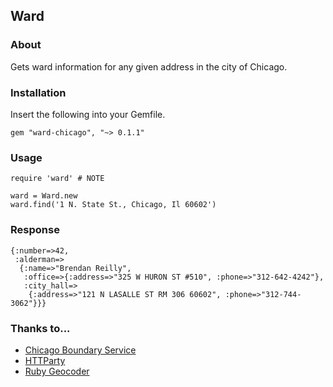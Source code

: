 ## Ward

### About

Gets ward information for any given address in the city of Chicago.

### Installation

Insert the following into your Gemfile.

    gem "ward-chicago", "~> 0.1.1"

### Usage

    require 'ward' # NOTE

    ward = Ward.new
    ward.find('1 N. State St., Chicago, Il 60602')
    
### Response

    {:number=>42,
     :alderman=>
      {:name=>"Brendan Reilly",
       :office=>{:address=>"325 W HURON ST #510", :phone=>"312-642-4242"},
       :city_hall=>
        {:address=>"121 N LASALLE ST RM 306 60602", :phone=>"312-744-3062"}}}
    
### Thanks to...

* [Chicago Boundary Service](http://boundaries.tribapps.com)
* [HTTParty](https://github.com/jnunemaker/httparty)
* [Ruby Geocoder](http://www.rubygeocoder.com/)


